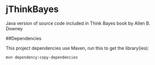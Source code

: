 jThinkBayes
===========

Java version of source code included in Think Bayes book by Allen B. Downey

##Dependencies

This project dependencies use Maven, run this to get the library(ies):

	mvn dependency:copy-dependencies



